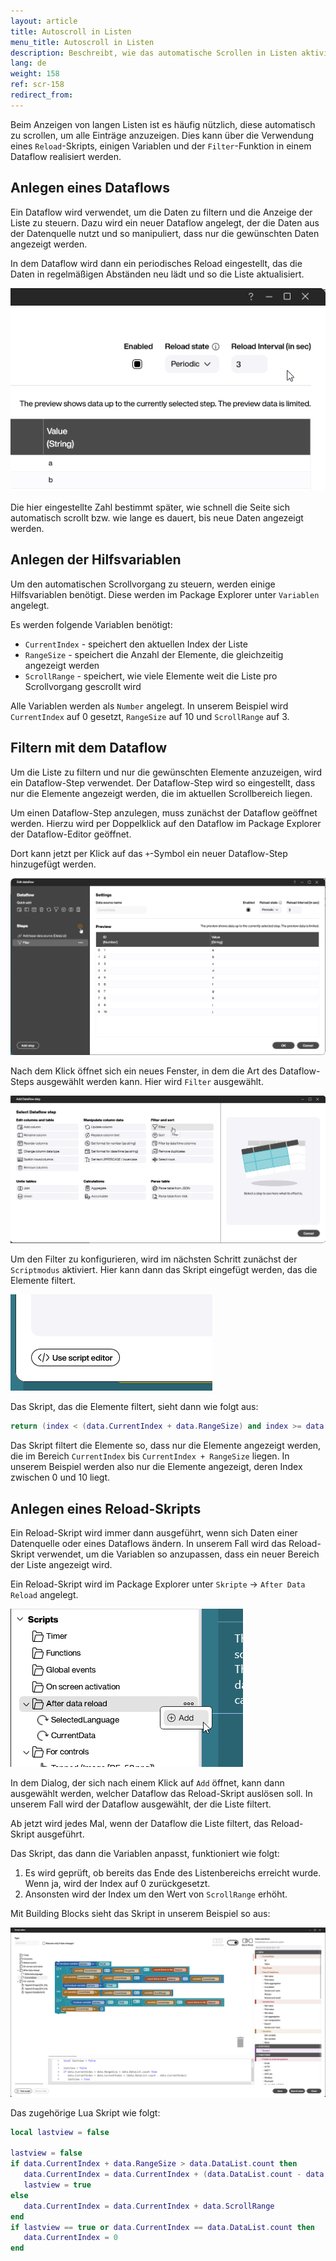```yaml
---
layout: article
title: Autoscroll in Listen
menu_title: Autoscroll in Listen
description: Beschreibt, wie das automatische Scrollen in Listen aktiviert wird.
lang: de
weight: 158
ref: scr-158
redirect_from:
---
```


Beim Anzeigen von langen Listen ist es häufig nützlich, diese automatisch zu scrollen, um alle Einträge anzuzeigen. Dies kann über die Verwendung eines `Reload`-Skripts, einigen Variablen und der `Filter`-Funktion in einem Dataflow realisiert werden.

## Anlegen eines Dataflows
Ein Dataflow wird verwendet, um die Daten zu filtern und die Anzeige der Liste zu steuern. Dazu wird ein neuer Dataflow angelegt, der die Daten aus der Datenquelle nutzt und so manipuliert, dass nur die gewünschten Daten angezeigt werden.

In dem Dataflow wird dann ein periodisches Reload eingestellt, das die Daten in regelmäßigen Abständen neu lädt und so die Liste aktualisiert.

![Periodisches Reload Intervall](/assets/images/scripting/Scripting_Beispiele/list-auto-scroll/en-periodic-reload-flow.png)

Die hier eingestellte Zahl bestimmt später, wie schnell die Seite sich automatisch scrollt bzw. wie lange es dauert, bis neue Daten angezeigt werden.

## Anlegen der Hilfsvariablen
Um den automatischen Scrollvorgang zu steuern, werden einige Hilfsvariablen benötigt. Diese werden im Package Explorer unter `Variablen` angelegt.

Es werden folgende Variablen benötigt:
- `CurrentIndex` - speichert den aktuellen Index der Liste
- `RangeSize` - speichert die Anzahl der Elemente, die gleichzeitig angezeigt werden
- `ScrollRange` - speichert, wie viele Elemente weit die Liste pro Scrollvorgang gescrollt wird

Alle Variablen werden als `Number` angelegt. In unserem Beispiel wird `CurrentIndex` auf 0 gesetzt, `RangeSize` auf 10 und `ScrollRange` auf 3.

## Filtern mit dem Dataflow
Um die Liste zu filtern und nur die gewünschten Elemente anzuzeigen, wird ein Dataflow-Step verwendet. Der Dataflow-Step wird so eingestellt, dass nur die Elemente angezeigt werden, die im aktuellen Scrollbereich liegen.

Um einen Dataflow-Step anzulegen, muss zunächst der Dataflow geöffnet werden. Hierzu wird per Doppelklick auf den Dataflow im Package Explorer der Dataflow-Editor geöffnet.

Dort kann jetzt per Klick auf das `+`-Symbol ein neuer Dataflow-Step hinzugefügt werden.

![Dataflow Step erstellen](/assets/images/scripting/Scripting_Beispiele/list-auto-scroll/en-edit-dataflow.png)

Nach dem Klick öffnet sich ein neues Fenster, in dem die Art des Dataflow-Steps ausgewählt werden kann. Hier wird `Filter` ausgewählt.

![Filter auswählen](/assets/images/scripting/Scripting_Beispiele/list-auto-scroll/en-add-data-step.png)

Um den Filter zu konfigurieren, wird im nächsten Schritt zunächst der `Scriptmodus` aktiviert. Hier kann dann das Skript eingefügt werden, das die Elemente filtert.

![In Skriptmodus wechseln](/assets/images/scripting/Scripting_Beispiele/list-auto-scroll/en-use-script-editor.png)

Das Skript, das die Elemente filtert, sieht dann wie folgt aus:

```lua
return (index < (data.CurrentIndex + data.RangeSize) and index >= data.CurrentIndex)
```

Das Skript filtert die Elemente so, dass nur die Elemente angezeigt werden, die im Bereich `CurrentIndex` bis `CurrentIndex + RangeSize` liegen. In unserem Beispiel werden also nur die Elemente angezeigt, deren Index zwischen 0 und 10 liegt.

## Anlegen eines Reload-Skripts
Ein Reload-Skript wird immer dann ausgeführt, wenn sich Daten einer Datenquelle oder eines Dataflows ändern. In unserem Fall wird das Reload-Skript verwendet, um die Variablen so anzupassen, dass ein neuer Bereich der Liste angezeigt wird.

Ein Reload-Skript wird im Package Explorer unter `Skripte` -> `After Data Reload` angelegt.

![Reload-Skript anlegen](/assets/images/scripting/Scripting_Beispiele/list-auto-scroll/en-after-data-reload.png)

In dem Dialog, der sich nach einem Klick auf `Add` öffnet, kann dann ausgewählt werden, welcher Dataflow das Reload-Skript auslösen soll. In unserem Fall wird der Dataflow ausgewählt, der die Liste filtert.

Ab jetzt wird jedes Mal, wenn der Dataflow die Liste filtert, das Reload-Skript ausgeführt.

Das Skript, das dann die Variablen anpasst, funktioniert wie folgt:

1. Es wird geprüft, ob bereits das Ende des Listenbereichs erreicht wurde. Wenn ja, wird der Index auf 0 zurückgesetzt.
2. Ansonsten wird der Index um den Wert von `ScrollRange` erhöht.

Mit Building Blocks sieht das Skript in unserem Beispiel so aus:

![Reload-Skript](/assets/images/scripting/Scripting_Beispiele/list-auto-scroll/en-script-reload.png)

Das zugehörige Lua Skript wie folgt:

```lua
local lastview = false

lastview = false
if data.CurrentIndex + data.RangeSize > data.DataList.count then
   data.CurrentIndex = data.CurrentIndex + (data.DataList.count - data.CurrentIndex)
   lastview = true
else
   data.CurrentIndex = data.CurrentIndex + data.ScrollRange
end
if lastview == true or data.CurrentIndex == data.DataList.count then
   data.CurrentIndex = 0
end
```